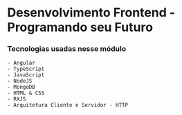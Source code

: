 # Desenvolvimento Frontend - Programando seu Futuro

### Tecnologias usadas nesse módulo
    - Angular
    - TypeScript
    - JavaScript
    - NodeJS
    - MongoDB
    - HTML & CSS
    - RXJS
    - Arquitetura Cliente e Servidor - HTTP